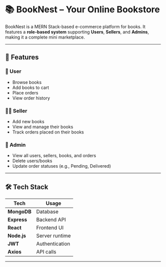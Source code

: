 # 📚 BookNest – Your Online Bookstore

BookNest is a MERN Stack-based e-commerce platform for books. It features a **role-based system** supporting **Users**, **Sellers**, and **Admins**, making it a complete mini marketplace.

---

## 🚀 Features

### 👤 User
- Browse books
- Add books to cart
- Place orders
- View order history

### 🧑‍💼 Seller
- Add new books
- View and manage their books
- Track orders placed on their books

### 👑 Admin
- View all users, sellers, books, and orders
- Delete users/books
- Update order statuses (e.g., Pending, Delivered)

---

## 🛠️ Tech Stack

| Tech        | Usage         |
|-------------|----------------|
| **MongoDB** | Database       |
| **Express** | Backend API    |
| **React**   | Frontend UI    |
| **Node.js** | Server runtime |
| **JWT**     | Authentication |
| **Axios**   | API calls      |

---
